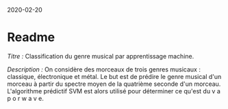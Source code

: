 2020-02-20

# Readme

*Titre :*
Classification du genre musical par apprentissage machine.

*Description :*
On considère des morceaux de trois genres musicaux : classique, électronique et métal.
Le but est de prédire le genre musical d'un morceau à partir du spectre moyen de la quatrième seconde d'un morceau.
L'algorithme prédictif SVM est alors utilisé pour déterminer ce qu'est du v a p o r w a v e.
